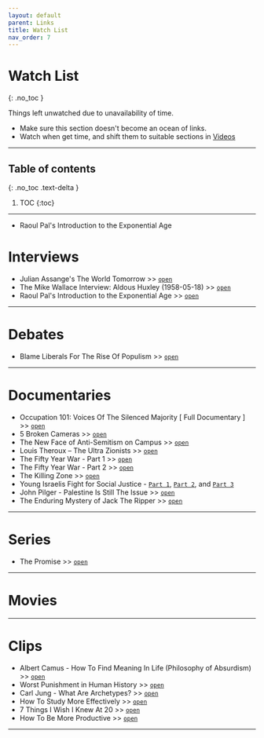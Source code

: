 ```yaml
---
layout: default
parent: Links
title: Watch List
nav_order: 7
---
```


# Watch List
{: .no_toc }

Things left unwatched due to unavailability of time.

- Make sure this section doesn't become an ocean of links.
- Watch when get time, and shift them to suitable sections in [Videos](../../../docs/links/videos)

---

## Table of contents
{: .no_toc .text-delta }

1. TOC
{:toc}

---

- Raoul Pal's Introduction to the Exponential Age

# Interviews

- Julian Assange's The World Tomorrow >> [`open`](https://www.youtube.com/watch?v=GDLXPpooA18)
- The Mike Wallace Interview: Aldous Huxley (1958-05-18) >> [`open`](https://www.youtube.com/watch?v=1ePNGa0m3XA)
- Raoul Pal's Introduction to the Exponential Age >> [`open`](https://www.youtube.com/watch?v=0tJrla31t8I)

---

# Debates

- Blame Liberals For The Rise Of Populism >> [`open`](https://www.youtube.com/watch?v=J2sOCD1Q3oI)

---

# Documentaries

- Occupation 101: Voices Of The Silenced Majority [ Full Documentary ]  >> [`open`](https://www.youtube.com/watch?v=KuxlBjMXvXs)
- 5 Broken Cameras >> [`open`](https://www.youtube.com/watch?v=TZU9hYIgXZw)
- The New Face of Anti-Semitism on Campus >> [`open`](https://www.youtube.com/watch?v=tNDCcsH_wgU&t=1s)
- Louis Theroux – The Ultra Zionists >> [`open`](https://vimeo.com/102569427)
- The Fifty Year War - Part 1 >> [`open`](https://www.youtube.com/watch?v=fSAD9pS8NIw)
- The Fifty Year War - Part 2 >> [`open`](https://www.youtube.com/watch?v=MtLorIXCcz4)
- The Killing Zone >> [`open`](https://topdocumentaryfilms.com/dispatches-the-killing-zone/)
- Young Israelis Fight for Social Justice - [`Part 1`](https://www.youtube.com/watch?v=GKzdVCYXx-Y), [`Part 2`](https://www.youtube.com/watch?v=lbCEwmCwvxk), and [`Part 3`](https://www.youtube.com/watch?v=rKgeyYr6RQY)
- John Pilger - Palestine Is Still The Issue >> [`open`](https://www.youtube.com/watch?v=AYF0td7Ykus)
- The Enduring Mystery of Jack The Ripper >> [`open`](https://www.youtube.com/watch?v=lADBHDg-JtA)

---

# Series

- The Promise >> [`open`](https://www.imdb.com/title/tt1692202/)

---

# Movies


---

# Clips

- Albert Camus - How To Find Meaning In Life (Philosophy of Absurdism) >> [`open`](https://www.youtube.com/watch?v=TkhLRaQ3k0U)
- Worst Punishment in Human History >> [`open`](https://www.youtube.com/watch?v=c1DVNpxfXa8)
- Carl Jung - What Are Archetypes? >> [`open`](https://www.youtube.com/watch?v=wywUQc-4Opk)
- How To Study More Effectively >> [`open`](https://www.youtube.com/watch?v=MlJdMr3O5J4)
- 7 Things I Wish I Knew At 20 >> [`open`](https://www.youtube.com/watch?v=lUqIPo4DDHE)
- How To Be More Productive >> [`open`](https://www.youtube.com/watch?v=lbtte7iTS9g)

---
